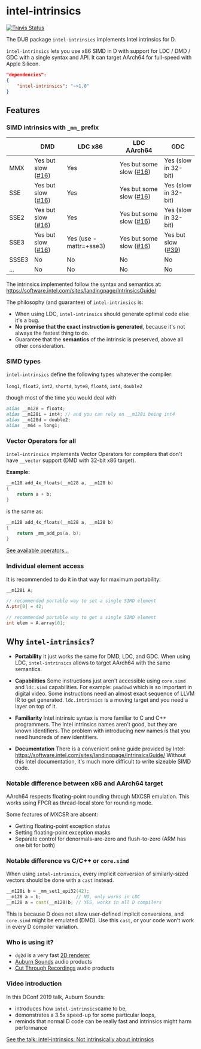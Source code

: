 
# intel-intrinsics

[![Travis Status](https://travis-ci.org/AuburnSounds/intel-intrinsics.svg?branch=master)](https://travis-ci.org/AuburnSounds/intel-intrinsics)

The DUB package `intel-intrinsics` implements Intel intrinsics for D.

`intel-intrinsics` lets you use x86 SIMD in D with support for LDC / DMD / GDC with a single syntax and API.
It can target AArch64 for full-speed with Apple Silicon.

```json
"dependencies":
{
    "intel-intrinsics": "~>1.0"
}
```

## Features

### SIMD intrinsics with `_mm_` prefix

|       | DMD          | LDC x86                | LDC AArch64          | GDC                  |
|-------|--------------|------------------------|----------------------|----------------------
| MMX   | Yes but slow ([#16](https://github.com/AuburnSounds/intel-intrinsics/issues/16)) | Yes                    | Yes but some slow ([#16](https://github.com/AuburnSounds/intel-intrinsics/issues/45)) | Yes (slow in 32-bit) |
| SSE   | Yes but slow ([#16](https://github.com/AuburnSounds/intel-intrinsics/issues/16)) | Yes                    | Yes but some slow ([#16](https://github.com/AuburnSounds/intel-intrinsics/issues/45)) | Yes (slow in 32-bit) |
| SSE2  | Yes but slow ([#16](https://github.com/AuburnSounds/intel-intrinsics/issues/16)) | Yes                    | Yes but some slow ([#16](https://github.com/AuburnSounds/intel-intrinsics/issues/45)) | Yes (slow in 32-bit) |
| SSE3  | Yes but slow ([#16](https://github.com/AuburnSounds/intel-intrinsics/issues/16)) | Yes (use -mattr=+sse3) | Yes but some slow ([#16](https://github.com/AuburnSounds/intel-intrinsics/issues/45)) | Yes but slow ([#39](https://github.com/AuburnSounds/intel-intrinsics/issues/39))  |
| SSSE3 | No           | No                     | No                   | No                   |             
| ...   | No           | No                     | No                   | No                   |

The intrinsics implemented follow the syntax and semantics at: https://software.intel.com/sites/landingpage/IntrinsicsGuide/

The philosophy (and guarantee) of `intel-intrinsics` is:
 - When using LDC, `intel-intrinsics` should generate optimal code else it's a bug.
 - **No promise that the exact instruction is generated**, because it's not always the fastest thing to do.
 - Guarantee that the **semantics** of the intrinsic is preserved, above all other consideration.

### SIMD types

`intel-intrinsics` define the following types whatever the compiler:

`long1`, `float2`, `int2`, `short4`, `byte8`, `float4`, `int4`, `double2`

though most of the time you would deal with
```d
alias __m128 = float4; 
alias __m128i = int4; // and you can rely on __m128i being int4
alias __m128d = double2;
alias __m64 = long1;
```

### Vector Operators for all

`intel-intrinsics` implements Vector Operators for compilers that don't have `__vector` support (DMD with 32-bit x86 target).

**Example:**
```d
__m128 add_4x_floats(__m128 a, __m128 b)
{
    return a + b;
}
```
is the same as:
```d
__m128 add_4x_floats(__m128 a, __m128 b)
{
    return _mm_add_ps(a, b);
}
```

[See available operators...](https://dlang.org/spec/simd.html#vector_op_intrinsics)


### Individual element access

It is recommended to do it in that way for maximum portability:
```d
__m128i A;

// recommended portable way to set a single SIMD element
A.ptr[0] = 42; 

// recommended portable way to get a single SIMD element
int elem = A.array[0];
```

## Why `intel-intrinsics`?

- **Portability** 
  It just works the same for DMD, LDC, and GDC.
  When using LDC, `intel-intrinsics` allows to target AArch64 with the same semantics.

- **Capabilities**
  Some instructions just aren't accessible using `core.simd` and `ldc.simd` capabilities. For example: `pmaddwd` which is so important in digital video. Some instructions need an almost exact sequence of LLVM IR to get generated. `ldc.intrinsics` is a moving target and you need a layer on top of it.
  
- **Familiarity**
  Intel intrinsic syntax is more familiar to C and C++ programmers. 
The Intel intrinsics names  aren't good, but they are known identifiers.
The problem with introducing new names is that you need hundreds of new identifiers.

- **Documentation**
There is a convenient online guide provided by Intel:
https://software.intel.com/sites/landingpage/IntrinsicsGuide/
Without this Intel documentation, it's much more difficult to write sizeable SIMD code.


### Notable difference between x86 and AArch64 target

AArch64 respects floating-point rounding through MXCSR emulation.
This works using FPCR as thread-local store for rounding mode.

Some features of MXCSR are absent:
- Getting floating-point exception status
- Setting floating-point exception masks
- Separate control for denormals-are-zero and flush-to-zero (ARM has one bit for both)



### Notable difference vs C/C++ or `core.simd`

When using `intel-intrinsics`, every implicit conversion of similarly-sized vectors should be done with a `cast` instead.

```d
__m128i b = _mm_set1_epi32(42);
__m128 a = b;             // NO, only works in LDC
__m128 a = cast(__m128)b; // YES, works in all D compilers

```

This is because D does not allow user-defined implicit conversions, and `core.simd` might be emulated (DMD). Use this `cast`, or your code won't work in every D compiler variation.


### Who is using it?

- `dg2d` is a very fast [2D renderer](https://github.com/cerjones/dg2d)
- [Auburn Sounds](https://www.auburnsounds.com/) audio products
- [Cut Through Recordings](https://www.cutthroughrecordings.com/) audio products


### Video introduction

In this DConf 2019 talk, Auburn Sounds:
- introduces how `intel-intrinsics`came to be, 
- demonstrates a 3.5x speed-up for some particular loops,
- reminds that normal D code can be really fast and intrinsics might harm performance

[See the talk: intel-intrinsics: Not intrinsically about intrinsics](https://www.youtube.com/watch?v=cmswsx1_BUQ)
